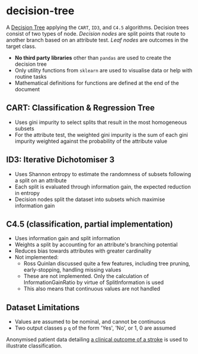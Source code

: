 # decision-tree

A [Decision Tree](https://github.com/AndrewWalsh/decision-tree/blob/main/decision_tree.ipynb) applying the `CART`, `ID3`, and `C4.5` algorithms. Decision trees consist of two types of node. *Decision nodes* are split points that route to another branch based on an attribute test. *Leaf nodes* are outcomes in the target class.

- **No third party libraries** other than `pandas` are used to create the decision tree
- Only utility functions from `sklearn` are used to visualise data or help with routine tasks
- Mathematical definitions for functions are defined at the end of the document

## CART: Classification & Regression Tree

- Uses gini impurity to select splits that result in the most homogeneous subsets
- For the attribute test, the weighted gini impurity is the sum of each gini impurity weighted against the probability of the attribute value

## ID3: Iterative Dichotomiser 3

- Uses Shannon entropy to estimate the randomness of subsets following a split on an attribute
- Each split is evaluated through information gain, the expected reduction in entropy
- Decision nodes split the dataset into subsets which maximise information gain

## C4.5 (classification, partial implementation)

- Uses information gain and split information
- Weights a split by accounting for an attribute's branching potential
- Reduces bias towards attributes with greater cardinality
- Not implemented:
  - Ross Quinlan discussed quite a few features, including tree pruning, early-stopping, handling missing values
  - These are not implemented. Only the calculation of InformationGainRatio by virtue of SplitInformation is used
  - This also means that continuous values are not handled

## Dataset Limitations

- Values are assumed to be nominal, and cannot be continuous
- Two output classes `p` `q` of the form 'Yes', 'No', or 1, 0 are assumed

Anonymised patient data detailing [a clinical outcome of a stroke](https://www.kaggle.com/datasets/fedesoriano/stroke-prediction-dataset) is used to illustrate classification.


